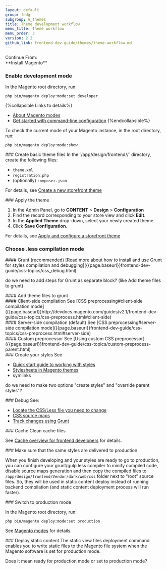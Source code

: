 ```yaml
---
layout: default
group: fedg
subgroup: A_Themes
title: Theme development workflow
menu_title: Theme workflow
menu_order: 3
version: 2.2
github_link: frontend-dev-guide/themes/theme-workflow.md
---
```



<div class="flow-intro" markdown="1">
Continue From:<br />
**Install Magento**
</div>

<div class="flow-arrow"> </div>

<div class="flow-block" markdown="1">

### Enable development mode

In the Magento root directory, run:

`php bin/magento deploy:mode:set developer`

{%collapsible Links to details%} 
* [About Magento modes]({{page.baseurl}}/config-guide/bootstrap/magento-modes.html)
* [Get started with command-line configuration]({{page.baseurl}}config-guide/cli/config-cli-subcommands.html)
{%endcollapsible%}

<div class="bs-callout bs-callout-tip" markdown="1">
To check the current mode of your Magento instance, in the root directory, run:

`php bin/magento deploy:mode:show`
</div>
</div>

<div class="flow-arrow"> </div>

<div class="flow-block" markdown="1">
### Create basic theme files
In the `<magento_root>/app/design/frontend/<Your_Vendor>/<your_theme>` directory, create the following files:

- `theme.xml`
- `registration.php`
- (optionally) `composer.json`

For details, see [Create a new storefront theme]({{page.baseurl}}/frontend-dev-guide/themes/theme-create.html)
</div>

<div class="flow-arrow"> </div>

<div class="flow-block" markdown="1">
### Apply the theme

1. In the Admin Panel, go to **CONTENT** > **Design** > **Configuration**
2. Find the record corresponding to your store view and click **Edit**.
3. In the **Applied Theme** drop-down, select your newly created theme.
4. Click **Save Configuration**.

For details, see [Apply and configure a storefront theme]({{page.baseurl}}frontend-dev-guide/themes/theme-apply.html)
</div>

<div class="flow-arrow"></div>

<div class="flow-block" markdown="1">

### Choose .less compilation mode
</div>
<div class="flow-arrow"></div>

<div class="flow-row">

<div class="flow-column">
<div class="flow-block" markdown="1">
#### Grunt (recommended)
[Read more about how to install and use Grunt for styles compilation and debugging]({{page.baseurl}}frontend-dev-guide/css-topics/css_debug.html)
<p class="q">do we need to add steps for Grunt as separate block? (like Add theme files to grunt)</p>
</div>
<div class="flow-arrow"></div>
<div class="flow-block" markdown="1">
#### Add theme files to grunt
</div>

</div>

<div class="flow-column">
<div class="flow-block" markdown="1">
#### Client-side compilation
See [CSS preprocessing#client-side compilation mode]({{page.baseurl}}http://devdocs.magento.com/guides/v2.1/frontend-dev-guide/css-topics/css-preprocess.html#client-side)
</div>

<div class="flow-nav top-bottom"></div>
</div>
<div class="flow-column">
<div class="flow-block" markdown="1">
#### Server-side compilation (default)
See [CSS preprocessing#server-side compilation mode]({{page.baseurl}}frontend-dev-guide/css-topics/css-preprocess.html#server-side) 
</div>
<div class="flow-nav top-bottom"></div>
</div>

<div class="flow-column">
<div class="flow-block" markdown="1">
#### Custom preprocessor
See [Using custom CSS preprocessor]({{page.baseurl}}frontend-dev-guide/css-topics/custom-preprocess-parent.html)
</div>
<div class="flow-nav top-bottom"></div>
</div>


</div>

<div class="flow-row">

<div class="flow-column">
<div class="flow-nav turn-right"></div>
</div>
<div class="flow-column">
<div class="flow-nav turn-left-right"></div>
</div>
<div class="flow-column">
<div class="flow-nav turn-left-right"></div>
</div>
<div class="flow-column">
<div class="flow-nav turn-left"></div>
</div>

</div>

<div class="flow-arrow"></div>



<div class="flow-block" markdown="1">
### Create your styles
See 

* [Quick start guide to working with styles]({{page.baseurl}}frontend-dev-guide/css-guide/css_quick_guide_overview.html)
* [Stylesheets in Magento themes]({{page.baseurl}}frontend-dev-guide/css-topics/css-overview.html)
* symlinks

<p class="q">do we need to make two options "create styles" and "override parent styles"?</p>
</div>
<div class="flow-arrow"></div>


<div class="flow-block" markdown="1">
### Debug
See:

* [Locate the CSS/Less file you need to change]({{page.baseurl}}frontend-dev-guide/themes/debug-theme.html) 
* [CSS source maps]({{page.baseurl}}frontend-dev-guide/css-topics/css_debug.html#source_maps)
* [Track changes using Grunt]({{page.baseurl}}frontend-dev-guide/css-topics/css_debug.html#use_cases)
</div>
<div class="flow-arrow"></div>

<div class="flow-block" markdown="1">
### Cache
Clean cache files

See [Cache overview for frontend developers]({{page.baseurl}}frontend-dev-guide/cache_for_frontdevs.html) for details.
</div>
<div class="flow-arrow"></div>

<div class="flow-block" markdown="1">
### Make sure that the same styles are delivered to production

When you finish developing and your styles are ready to go to production, you can configure your grunt/gulp less compiler to minify compiled code, disable source maps generation and then copy the compiled files to `/app/design/frontend/Vendor/dark/web/css` folder next to “root” source files. So, they will be used in static content deploy instead of running backend compilation (and static content deployment process will run faster).
</div>
<div class="flow-arrow"></div>

<div class="flow-block" markdown="1">
### Switch to production mode

In the Magento root directory, run:

`php bin/magento deploy:mode:set production`

See [Magento modes]({{page.baseurl}}/config-guide/bootstrap/magento-modes.html#mode-production) for details.
</dir>
<div class="flow-arrow"></div>

<div class="flow-block" markdown="1">
### Deploy static content
The static view files deployment command enables you to write static files to the Magento file system when the Magento software is set for production mode.
<p class="q">Does it mean ready for production mode or set to production mode?</p>
</div>




